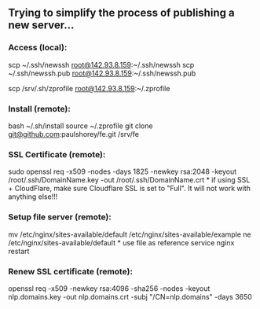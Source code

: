 ## Trying to simplify the process of publishing a new server...

### Access (local):
scp ~/.ssh/newssh root@142.93.8.159:~/.ssh/newssh
scp ~/.ssh/newssh.pub root@142.93.8.159:~/.ssh/newssh.pub

scp /srv/.sh/zprofile root@142.93.8.159:~/.zprofile

### Install (remote): 
bash ~/.sh/install
source ~/.zprofile
git clone git@github.com:paulshorey/fe.git /srv/fe

### SSL Certificate (remote):
sudo openssl req -x509 -nodes -days 1825 -newkey rsa:2048 -keyout /root/.ssh/DomainName.key -out /root/.ssh/DomainName.crt
    * if using SSL + CloudFlare, make sure Cloudflare SSL is set to "Full". It will not work with anything else!!!    

### Setup file server (remote):
mv /etc/nginx/sites-available/default /etc/nginx/sites-available/example
ne /etc/nginx/sites-available/default
    * use file as reference
service nginx restart

### Renew SSL certificate (remote):
openssl req -x509 -newkey rsa:4096 -sha256 -nodes -keyout nlp.domains.key -out nlp.domains.crt -subj "/CN=nlp.domains" -days 3650